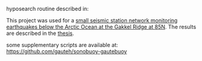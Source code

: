 hyposearch routine described in: 

 
This project was used for a [small seismic station network monitoring earthquakes below the Arctic Ocean at the Gakkel Ridge at 85N](https://bora.uib.no/handle/1956/6799). The results are described in the [thesis](https://github.com/gauteh/sonobuoy-gautebuoy/blob/master/Gaute%20Hope%20-%202013%20-%20Exploring%20the%20Microseismicity%20of%20the%20Gakkel%20Ridge%20from%20Arctic%20Sea%20Ice.pdf).

some supplementary scripts are available at: https://github.com/gauteh/sonobuoy-gautebuoy


